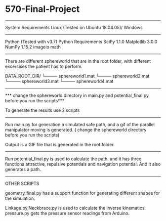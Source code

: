 # 570-Final-Project
**********************************************************************************************************
System Requirements
Linux (Tested on Ubuntu 18.04.05)/ Windows
**********************************************************************************************************
Python (Tested with v3.7)
Python Requirements
SciPy 1.1.0
Matplotlib 3.0.0
NumPy 1.15.2
imageio
math


**********************************************************************************************************


There are different sphereworld that are in the root folder, with different excersises the patient has to perform.

DATA_ROOT_DIR/
└──── sphereworld1.mat
└──── sphereworld2.mat
└──── sphereworld3.mat
└──── sphereworld4.mat
**********************************************************************************************************

*** change the sphereworld directory in main.py and potential_final.py before you run the scripts***

To generate the results use 2 scripts
**********************************************************************************************************

Run main.py for generation a simulated safe path, and a gif of the parallel manipulator moving is generated. ( change the sphereworld directory before you run the scripts)

Output is a GIF file that is generated in the root folder.
******************************************************************************************************
Run potential_final.py is used to calculate the path, and it has three functions attractive, repulsive potentials and navigation potential.
And it also generates a path.

******************************************************************************************************


OTHER SCRIPTS


geometry_final.py has a support function for generating different shapes for the simulation.


Linkage.py,Neckbrace.py is used to calculate the inverse kinematics.
pressure.py gets the pressure sensor readings from Arduino.

